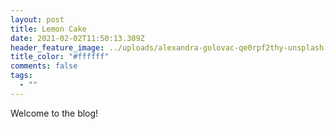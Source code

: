 ```yaml
---
layout: post
title: Lemon Cake
date: 2021-02-02T11:50:13.309Z
header_feature_image: ../uploads/alexandra-golovac-qe0rpf2thy-unsplash.jpg
title_color: "#ffffff"
comments: false
tags:
  - ""
---
```

Welcome to the blog!